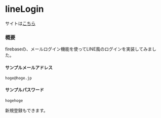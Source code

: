 # lineLogin

サイトは[こちら](https://linelogin-zawa.firebaseapp.com)


### 概要
firebaseの、メールログイン機能を使ってLINE風のログインを実装してみました。

#### サンプルメールアドレス
```
hoge@hoge.jp
```
#### サンプルパスワード
```
hogehoge
```
新規登録もできます。
